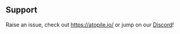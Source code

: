 ## Support

Raise an issue, check out https://atopile.io/ or jump on our [Discord](https://discord.gg/JY62WubxsP)!
